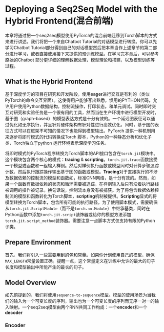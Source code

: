 # Deploying a Seq2Seq Model with the Hybrid Frontend(混合前端)
本章将通过把一个seq2seq模型使用PyTorch的混合前端迁移到Torch脚本的方式来进行讲述。我们将把一个来自Chatbot Tutorial的对话模型进行转换。你可以先学习Chatbot Tutorial部分得到自己的对话模型然后把本章当作上述章节的第二部分进行学习，或者直接使用接下来提供的预训练模型。在学习完本章后，可以参考原始的Chatbot 部分更详细的理解数据处理，模型理论和搭建，以及模型训练等过程。
## What is the Hybrid Frontend
基于深度学习的项目在研究和开发阶段，使用**eager**进行交互是有利的（类似PyTorch的命令交互界面）。这使得用户能够写出熟悉，惯用的PYTHON代码，允许用户使用Python数据结构，控制流操作，打印状态，和单元调试。同时即时交互对研究和实验任务是一个很有用的工具，然而当在生产环境中进行模型开发时，基于图（graph-based）的模型表达方式是十分有效的。一个延迟图表征可以通过优化如无序执行，并且针对硬件架构有针对性进行高效优化。同时，基于图的表征方式可以在框架不可知的情况下也能得到模型输出。PyTorch 提供一种机制用来逐步将即时模式的代码转换成Torch 脚本，Python的一种静态分析和优化子类，Torch独立于python 运行环境表示深度学习任务。

将即时模式的PyTorch程序转换为Torch脚本的API接口包含在`torch.jit`模块中。这个模块包含两个核心的模式：**tracing** & **scripting**。`torch.jit.trace`函数接受一个模型或函数和一组输入样例。然后对样例执行函数或模型同时对计算步骤追踪计数，然后执行跟踪操作输出基于图的函数或模型。**Tracing**对于直接执行的不涉及数据依赖的控制流的模型和函数如，标准CNN网络，是十分有效的。然而，如果一个函数有数据依赖的状态和循环需要被追踪，在样例输入后只有沿着执行路线被调用的操作被记录。换句话说，控制流本身没有被捕获。为了将包含数据依赖控制流的模型和函数转化为Torch脚本，**scripting**机制被提供。**Scripting**显式的将模型转换为Torch脚本，包含所有可能的执行路径。为了使用脚本模式，需要确保从`torch.jit.ScriptModule`（而不是`torch.nn.Module`）中继承基类，同时在Python函数中添加`torch.jit.script`装饰器或给你的模型方法添加`torch.jit.script_method`装饰器。需要注意一点脚本方式仅支持有限的Python子类。

## Prepare Environment
首先，我们将引入一些需要用到的包和常量。如果你计划使用自己的模型，确保`MAX_LENGTH`常量设置正确。提醒一点，这个常量定义在训练中允许的最大的句子长度和模型输出中所能产生的最长的句子。
## Model Overview
如先前提到的，我们将使用`sequence-to-sequence`模型。模型的使用场景为当我们的输入为一个可变长度的序列，输出也为一个可变长度的序列而无序一对一的输入映射。一个seq2seq模型由两个RNN共同工作构成：一个**encoder**和一个**decoder**

### Encoder


